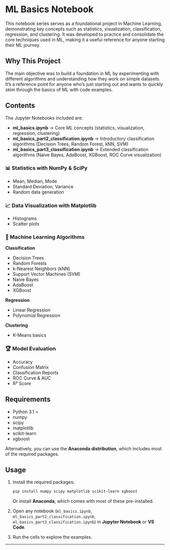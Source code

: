 
# ML Basics Notebook

This notebook series serves as a foundational project in Machine Learning, demonstrating key concepts such as statistics, visualization, classification, regression, and clustering. It was developed to practice and consolidate the core techniques used in ML, making it a useful reference for anyone starting their ML journey.

## Why This Project

The main objective was to build a foundation in ML by experimenting with different algorithms and understanding how they work on simple datasets. It’s a reference point for anyone who’s just starting out and wants to quickly skim through the basics of ML with code examples.

## Contents

The Jupyter Notebooks included are:

* **ml\_basics.ipynb** → Core ML concepts (statistics, visualization, regression, clustering)
* **ml\_basics\_part2\_classification.ipynb** → Introductory classification algorithms (Decision Trees, Random Forest, kNN, SVM)
* **ml\_basics\_part3\_classification.ipynb** → Extended classification algorithms (Naive Bayes, AdaBoost, XGBoost, ROC Curve visualization)

### 📊 Statistics with NumPy & SciPy

* Mean, Median, Mode
* Standard Deviation, Variance
* Random data generation

### 📈 Data Visualization with Matplotlib

* Histograms
* Scatter plots

### 🤖 Machine Learning Algorithms

**Classification**

* Decision Trees
* Random Forests
* k-Nearest Neighbors (kNN)
* Support Vector Machines (SVM)
* Naive Bayes
* AdaBoost
* XGBoost

**Regression**

* Linear Regression
* Polynomial Regression

**Clustering**

* K-Means basics

### 🏆 Model Evaluation

* Accuracy
* Confusion Matrix
* Classification Reports
* ROC Curve & AUC
* R² Score

## Requirements

* Python 3.1 >
* numpy
* scipy
* matplotlib
* scikit-learn
* xgboost

Alternatively, you can use the **Anaconda distribution**, which includes most of the required packages.

## Usage

1. Install the required packages:

   ```bash
   pip install numpy scipy matplotlib scikit-learn xgboost
   ```

   Or install **Anaconda**, which comes with most of these pre-installed.

2. Open any notebook (`ml_basics.ipynb`, `ml_basics_part2_classification.ipynb`, `ml_basics_part3_classification.ipynb`) in **Jupyter Notebook** or **VS Code**.

3. Run the cells to explore the examples.

---


